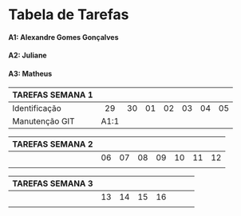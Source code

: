 # Tabela de Tarefas

#### A1: Alexandre Gomes Gonçalves
#### A2: Juliane
#### A3: Matheus

| TAREFAS SEMANA 1 |       |       |       |       |       |       |       |
|        ---       | :---: | :---: | :---: | :---: | :---: | :---: | :---: |
| Identificação    | 29    | 30    | 01    | 02    | 03    | 04    | 05    |
| Manutenção GIT   | A1:1  |       |       |       |       |       |       |

| TAREFAS SEMANA 2 |       |       |       |       |       |       |       |
|        ---       | :---: | :---: | :---: | :---: | :---: | :---: | :---: |
|                  | 06    | 07    | 08    | 09    | 10    | 11    | 12    |
|                  |       |       |       |       |       |       |       |

| TAREFAS SEMANA 3 |       |       |       |       |       |       |       |
|        ---       | :---: | :---: | :---: | :---: | :---: | :---: | :---: |
|                  | 13    | 14    | 15    | 16    |       |       |       |
|                  |       |       |       |       |       |       |       |
